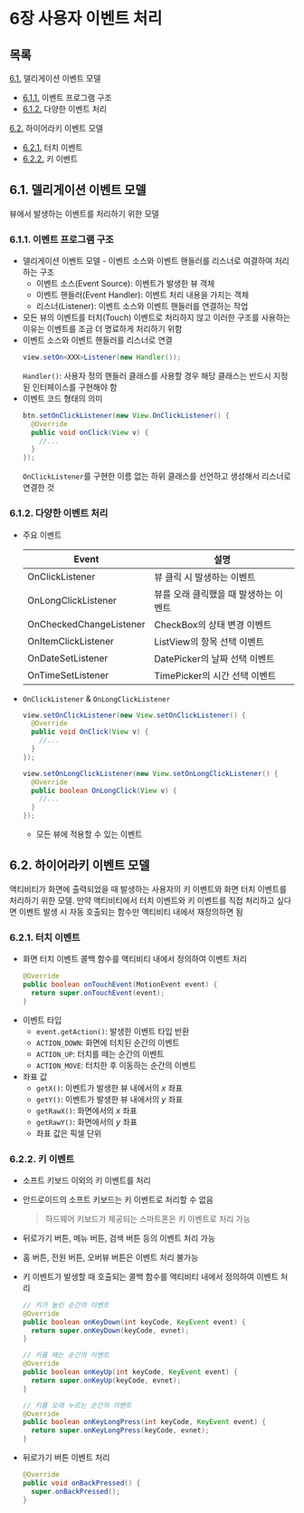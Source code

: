 # 6장 사용자 이벤트 처리
## 목록
[6.1.](https://github.com/HwiChance/Android_Group_Study/blob/master/MarkdownFiles/Chapter6.md#61-%EB%8D%B8%EB%A6%AC%EA%B2%8C%EC%9D%B4%EC%85%98-%EC%9D%B4%EB%B2%A4%ED%8A%B8-%EB%AA%A8%EB%8D%B8) 델리게이션 이벤트 모델
  - [6.1.1.](https://github.com/HwiChance/Android_Group_Study/blob/master/MarkdownFiles/Chapter6.md#611-%EC%9D%B4%EB%B2%A4%ED%8A%B8-%ED%94%84%EB%A1%9C%EA%B7%B8%EB%9E%A8-%EA%B5%AC%EC%A1%B0) 이벤트 프로그램 구조
  - [6.1.2.](https://github.com/HwiChance/Android_Group_Study/blob/master/MarkdownFiles/Chapter6.md#612-%EB%8B%A4%EC%96%91%ED%95%9C-%EC%9D%B4%EB%B2%A4%ED%8A%B8-%EC%B2%98%EB%A6%AC) 다양한 이벤트 처리

[6.2.](https://github.com/HwiChance/Android_Group_Study/blob/master/MarkdownFiles/Chapter6.md#62-%ED%95%98%EC%9D%B4%EC%96%B4%EB%9D%BC%ED%82%A4-%EC%9D%B4%EB%B2%A4%ED%8A%B8-%EB%AA%A8%EB%8D%B8) 하이어라키 이벤트 모델
  - [6.2.1.](https://github.com/HwiChance/Android_Group_Study/blob/master/MarkdownFiles/Chapter6.md#621-%ED%84%B0%EC%B9%98-%EC%9D%B4%EB%B2%A4%ED%8A%B8) 터치 이벤트
  - [6.2.2.](https://github.com/HwiChance/Android_Group_Study/blob/master/MarkdownFiles/Chapter6.md#622-%ED%82%A4-%EC%9D%B4%EB%B2%A4%ED%8A%B8) 키 이벤트

## 6.1. 델리게이션 이벤트 모델
뷰에서 발생하는 이벤트를 처리하기 위한 모델
### 6.1.1. 이벤트 프로그램 구조
- 델리게이션 이벤트 모델 - 이벤트 소스와 이벤트 핸들러를 리스너로 여결하여 처리하는 구조
  - 이벤트 소스(Event Source): 이벤트가 발생한 뷰 객체
  - 이벤트 핸들러(Event Handler): 이벤트 처리 내용을 가지는 객체
  - 리스너(Listener): 이벤트 소스와 이벤트 핸들러를 연결하는 작업
- 모든 뷰의 이벤트를 터치(Touch) 이벤트로 처리하지 않고 이러한 구조를 사용하는 이유는 이벤트를 조금 더 명료하게 처리하기 위함
- 이벤트 소스와 이벤트 핸들러를 리스너로 연결
  ```Java
  view.setOn<XXX>Listener(new Handler());
  ```
  `Handler()`: 사용자 정의 핸들러 클래스를 사용할 경우 해당 클래스는 반드시 지정된 인터페이스를 구현해야 함
- 이벤트 코드 형태의 의미
  ```Java
  btn.setOnClickListener(new View.OnClickListener() {
    @Override
    public void onClick(View v) {
      //...
    }
  });
  ```
  `OnClickListener`를 구현한 이름 없는 하위 클래스를 선언하고 생성해서 리스너로 연결한 것

### 6.1.2. 다양한 이벤트 처리
- 주요 이벤트

  | Event | 설명 |
  | --- | --- |
  | OnClickListener | 뷰 클릭 시 발생하는 이벤트 |
  | OnLongClickListener | 뷰를 오래 클릭했을 때 발생하는 이벤트 |
  | OnCheckedChangeListener | CheckBox의 상태 변경 이벤트 |
  | OnItemClickListener | ListView의 항목 선택 이벤트 |
  | OnDateSetListener | DatePicker의 날짜 선택 이벤트 |
  | OnTimeSetListener | TimePicker의 시간 선택 이벤트 |

- `OnClickListener` & `OnLongClickListener`
  ```Java
  view.setOnClickListener(new View.setOnClickListener() {
    @Override
    public void OnClick(View v) {
      //...
    }
  });

  view.setOnLongClickListener(new View.setOnLongClickListener() {
    @Override
    public boolean OnLongClick(View v) {
      //...
    }
  });
  ```
  - 모든 뷰에 적용할 수 있는 이벤트

## 6.2. 하이어라키 이벤트 모델
액티비티가 화면에 출력되었을 때 발생하는 사용자의 키 이벤트와 화면 터치 이벤트를 처리하기 위한 모델. 만약 액티비티에서 터치 이벤트와 키 이벤트를 직접 처리하고 싶다면 이벤트 발생 시 자동 호출되는 함수만 액티비티 내에서 재정의하면 됨
### 6.2.1. 터치 이벤트
- 화면 터치 이벤트 콜백 함수를 액티비티 내에서 정의하여 이벤트 처리
  ```Java
  @Override
  public boolean onTouchEvent(MotionEvent event) {
    return super.onTouchEvent(event);
  }
  ```
- 이벤트 타입
  - `event.getAction()`: 발생한 이벤트 타입 반환
  - `ACTION_DOWN`: 화면에 터치된 순간의 이벤트
  - `ACTION_UP`: 터치를 떼는 순간의 이벤트
  - `ACTION_MOVE`: 터치한 후 이동하는 순간의 이벤트
- 좌표 값
  - `getX()`: 이벤트가 발생한 뷰 내에서의 *x* 좌표
  - `getY()`: 이벤트가 발생한 뷰 내에서의 *y* 좌표
  - `getRawX()`: 화면에서의 *x* 좌표
  - `getRawY()`: 화면에서의 *y* 좌표
  - 좌표 값은 픽셀 단위

### 6.2.2. 키 이벤트
- 소프트 키보드 이외의 키 이벤트를 처리
- 안드로이드의 소프트 키보드는 키 이벤트로 처리할 수 없음
  > 하드웨어 키보드가 제공되는 스마트폰은 키 이벤트로 처리 가능  

- 뒤로가기 버튼, 메뉴 버튼, 검색 버튼 등의 이벤트 처리 가능
- 홈 버튼, 전원 버튼, 오버뷰 버튼은 이벤트 처리 불가능
- 키 이벤트가 발생할 때 호출되는 콜백 함수를 액티비티 내에서 정의하여 이벤트 처리
  ```Java
  // 키가 눌린 순간의 이벤트
  @Override
  public boolean onKeyDown(int keyCode, KeyEvent event) {
    return super.onKeyDown(keyCode, evnet);
  }

  // 키를 떼는 순간의 이벤트
  @Override
  public boolean onKeyUp(int keyCode, KeyEvent event) {
    return super.onKeyUp(keyCode, evnet);
  }

  // 키를 오래 누르는 순간의 이벤트
  @Override
  public boolean onKeyLongPress(int keyCode, KeyEvent event) {
    return super.onKeyLongPress(keyCode, evnet);
  }
  ```
- 뒤로가기 버튼 이벤트 처리
  ```Java
  @Override
  public void onBackPressed() {
    super.onBackPressed();
  }
  ```

